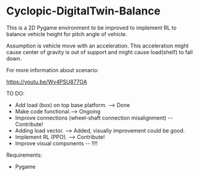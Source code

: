 # Cyclopic-DigitalTwin-Balance

This is a 2D Pygame environment to be improved to implement RL to balance vehicle height for pitch angle of vehicle.

Assumption is vehicle move with an acceleration. This acceleration might cause center of gravity is out of support and might cause load(shelf) to fall down.

For more information about scenario:

https://youtu.be/Wv4PSU877OA 

TO DO:
  * Add load (box) on top base platform. --> Done
  * Make code functional.--> Ongoing
  * Improve connections (wheel-shaft connection misalignment) -- Contribute!
  * Adding load vector. --> Added, visually improvement could be good.
  * Implement RL (PPO). --> Contribute!
  * Improve visual components -- !!!!


Requirements:
 - Pygame
